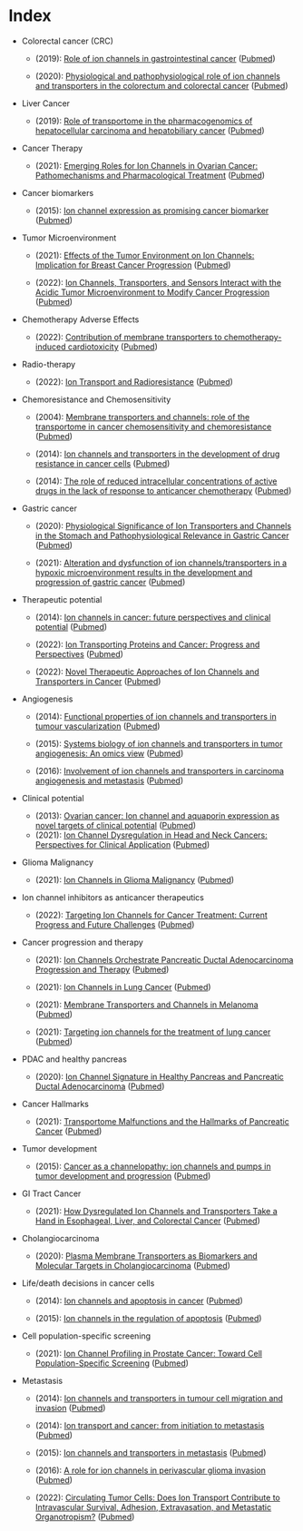 # Index 

- Colorectal cancer (CRC)
  - (2019): [Role of ion channels in gastrointestinal cancer](https://doi.org/10.3748/WJG.V25.I38.5732) ([Pubmed](https://pubmed.ncbi.nlm.nih.gov/31636470))

  - (2020): [Physiological and pathophysiological role of ion channels and transporters in the colorectum and colorectal cancer](https://doi.org/10.1111/JCMM.15600) ([Pubmed](https://pubmed.ncbi.nlm.nih.gov/32662230))
- Liver Cancer
  - (2019): [Role of transportome in the pharmacogenomics of hepatocellular carcinoma and hepatobiliary cancer](https://doi.org/10.2217/PGS-2019-0033) ([Pubmed](https://pubmed.ncbi.nlm.nih.gov/31486734))
- Cancer Therapy
  - (2021): [Emerging Roles for Ion Channels in Ovarian Cancer: Pathomechanisms and Pharmacological Treatment](https://doi.org/10.3390/CANCERS13040668) ([Pubmed](https://pubmed.ncbi.nlm.nih.gov/33562306))
- Cancer biomarkers
  - (2015): [Ion channel expression as promising cancer biomarker](https://doi.org/10.1016/J.BBAMEM.2014.12.016) ([Pubmed](https://pubmed.ncbi.nlm.nih.gov/25542783))
- Tumor Microenvironment
  - (2021): [Effects of the Tumor Environment on Ion Channels: Implication for Breast Cancer Progression](https://doi.org/10.1007/112_2020_19) ([Pubmed](https://pubmed.ncbi.nlm.nih.gov/32761457))

  - (2022): [Ion Channels, Transporters, and Sensors Interact with the Acidic Tumor Microenvironment to Modify Cancer Progression](https://doi.org/10.1007/112_2021_63) ([Pubmed](https://pubmed.ncbi.nlm.nih.gov/34291319))
- Chemotherapy Adverse Effects
  - (2022): [Contribution of membrane transporters to chemotherapy-induced cardiotoxicity](https://doi.org/10.1111/BCPT.13635) ([Pubmed](https://pubmed.ncbi.nlm.nih.gov/34237188))
- Radio-therapy
  - (2022): [Ion Transport and Radioresistance](https://doi.org/10.1007/112_2020_33) ([Pubmed](https://pubmed.ncbi.nlm.nih.gov/32737751))
- Chemoresistance and Chemosensitivity
  - (2004): [Membrane transporters and channels: role of the transportome in cancer chemosensitivity and chemoresistance](https://doi.org/10.1158/0008-5472.CAN-03-3884) ([Pubmed](https://pubmed.ncbi.nlm.nih.gov/15205344))
  - (2014): [Ion channels and transporters in the development of drug resistance in cancer cells](https://doi.org/10.1098/RSTB.2013.0109) ([Pubmed](https://pubmed.ncbi.nlm.nih.gov/24493757))

  - (2014): [The role of reduced intracellular concentrations of active drugs in the lack of response to anticancer chemotherapy](https://doi.org/10.1038/APS.2013.131) ([Pubmed](https://pubmed.ncbi.nlm.nih.gov/24317012))

- Gastric cancer
  - (2020): [Physiological Significance of Ion Transporters and Channels in the Stomach and Pathophysiological Relevance in Gastric Cancer](https://doi.org/10.1155/2020/2869138) ([Pubmed](https://pubmed.ncbi.nlm.nih.gov/32104192))

  - (2021): [Alteration and dysfunction of ion channels/transporters in a hypoxic microenvironment results in the development and progression of gastric cancer](https://doi.org/10.1007/S13402-021-00604-1) ([Pubmed](https://pubmed.ncbi.nlm.nih.gov/33856653))
- Therapeutic potential
  - (2014): [Ion channels in cancer: future perspectives and clinical potential](https://doi.org/10.1098/RSTB.2013.0108) ([Pubmed](https://pubmed.ncbi.nlm.nih.gov/24493756))

  - (2022): [Ion Transporting Proteins and Cancer: Progress and Perspectives](https://doi.org/10.1007/112_2021_66) ([Pubmed](https://pubmed.ncbi.nlm.nih.gov/35018530))

  - (2022): [Novel Therapeutic Approaches of Ion Channels and Transporters in Cancer](https://doi.org/10.1007/112_2020_28) ([Pubmed](https://pubmed.ncbi.nlm.nih.gov/32715321))
- Angiogenesis
  - (2014): [Functional properties of ion channels and transporters in tumour vascularization](https://doi.org/10.1098/RSTB.2013.0103) ([Pubmed](https://pubmed.ncbi.nlm.nih.gov/24493751))
  - (2015): [Systems biology of ion channels and transporters in tumor angiogenesis: An omics view](https://doi.org/10.1016/J.BBAMEM.2014.10.031) ([Pubmed](https://pubmed.ncbi.nlm.nih.gov/25450338))

  - (2016): [Involvement of ion channels and transporters in carcinoma angiogenesis and metastasis](https://doi.org/10.1152/AJPCELL.00218.2015) ([Pubmed](https://pubmed.ncbi.nlm.nih.gov/26791487))

- Clinical potential
  - (2013): [Ovarian cancer: Ion channel and aquaporin expression as novel targets of clinical potential](https://doi.org/10.1016/J.EJCA.2013.03.016) ([Pubmed](https://pubmed.ncbi.nlm.nih.gov/23683551))
  - (2021): [Ion Channel Dysregulation in Head and Neck Cancers: Perspectives for Clinical Application](https://doi.org/10.1007/112_2020_38) ([Pubmed](https://pubmed.ncbi.nlm.nih.gov/32789787))

- Glioma Malignancy
  - (2021): [Ion Channels in Glioma Malignancy](https://doi.org/10.1007/112_2020_44) ([Pubmed](https://pubmed.ncbi.nlm.nih.gov/32930879))
- Ion channel inhibitors as anticancer therapeutics
  - (2022): [Targeting Ion Channels for Cancer Treatment: Current Progress and Future Challenges](https://doi.org/10.1007/112_2020_46) ([Pubmed](https://pubmed.ncbi.nlm.nih.gov/32865696))
- Cancer progression and therapy
  - (2021): [Ion Channels Orchestrate Pancreatic Ductal Adenocarcinoma Progression and Therapy](https://doi.org/10.3389/FPHAR.2020.586599) ([Pubmed](https://pubmed.ncbi.nlm.nih.gov/33841132))
  - (2021): [Ion Channels in Lung Cancer](https://doi.org/10.1007/112_2020_29) ([Pubmed](https://pubmed.ncbi.nlm.nih.gov/32772273))

  - (2021): [Membrane Transporters and Channels in Melanoma](https://doi.org/10.1007/112_2020_17) ([Pubmed](https://pubmed.ncbi.nlm.nih.gov/32737752))

  - (2021): [Targeting ion channels for the treatment of lung cancer](https://doi.org/10.1016/J.BBCAN.2021.188629) ([Pubmed](https://pubmed.ncbi.nlm.nih.gov/34610420))

- PDAC and healthy pancreas
  - (2020): [Ion Channel Signature in Healthy Pancreas and Pancreatic Ductal Adenocarcinoma](https://doi.org/10.3389/FPHAR.2020.568993) ([Pubmed](https://pubmed.ncbi.nlm.nih.gov/33178018))
- Cancer Hallmarks
  - (2021): [Transportome Malfunctions and the Hallmarks of Pancreatic Cancer](https://doi.org/10.1007/112_2020_20) ([Pubmed](https://pubmed.ncbi.nlm.nih.gov/32770395))
- Tumor development
  - (2015): [Cancer as a channelopathy: ion channels and pumps in tumor development and progression](https://doi.org/10.3389/FNCEL.2015.00086) ([Pubmed](https://pubmed.ncbi.nlm.nih.gov/25852478))
- GI Tract Cancer
  - (2021): [How Dysregulated Ion Channels and Transporters Take a Hand in Esophageal, Liver, and Colorectal Cancer](https://doi.org/10.1007/112_2020_41) ([Pubmed](https://pubmed.ncbi.nlm.nih.gov/32875386))
- Cholangiocarcinoma
  - (2020): [Plasma Membrane Transporters as Biomarkers and Molecular Targets in Cholangiocarcinoma](https://doi.org/10.3390/CELLS9020498) ([Pubmed](https://pubmed.ncbi.nlm.nih.gov/32098199))
- Life/death decisions in cancer cells 
  - (2014): [Ion channels and apoptosis in cancer](https://doi.org/10.1098/RSTB.2013.0104) ([Pubmed](https://pubmed.ncbi.nlm.nih.gov/24493752))

  - (2015): [Ion channels in the regulation of apoptosis](https://doi.org/10.1016/J.BBAMEM.2014.10.030) ([Pubmed](https://pubmed.ncbi.nlm.nih.gov/25450339))
- Cell population-specific screening
  - (2021): [Ion Channel Profiling in Prostate Cancer: Toward Cell Population-Specific Screening](https://doi.org/10.1007/112_2020_22) ([Pubmed](https://pubmed.ncbi.nlm.nih.gov/32737754))
- Metastasis
  - (2014): [Ion channels and transporters in tumour cell migration and invasion](https://doi.org/10.1098/RSTB.2013.0102) ([Pubmed](https://pubmed.ncbi.nlm.nih.gov/24493750))

  - (2014): [Ion transport and cancer: from initiation to metastasis](https://doi.org/10.1098/RSTB.2013.0092) ([Pubmed](https://pubmed.ncbi.nlm.nih.gov/24493741))

  - (2015): [Ion channels and transporters in metastasis](https://doi.org/10.1016/J.BBAMEM.2014.11.012) ([Pubmed](https://pubmed.ncbi.nlm.nih.gov/25445667))

  - (2016): [A role for ion channels in perivascular glioma invasion](https://doi.org/10.1007/S00249-016-1154-X) ([Pubmed](https://pubmed.ncbi.nlm.nih.gov/27424110))
  - (2022): [Circulating Tumor Cells: Does Ion Transport Contribute to Intravascular Survival, Adhesion, Extravasation, and Metastatic Organotropism?](https://doi.org/10.1007/112_2021_68) ([Pubmed](https://pubmed.ncbi.nlm.nih.gov/35137308))
